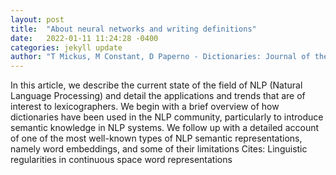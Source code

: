 ```yaml
---
layout: post
title:  "About neural networks and writing definitions"
date:   2022-01-11 11:24:28 -0400
categories: jekyll update
author: "T Mickus, M Constant, D Paperno - Dictionaries: Journal of the Dictionary Society of , 2021"
---
```

In this article, we describe the current state of the field of NLP (Natural Language Processing) and detail the applications and trends that are of interest to lexicographers. We begin with a brief overview of how dictionaries have been used in the NLP community, particularly to introduce semantic knowledge in NLP systems. We follow up with a detailed account of one of the most well-known types of NLP semantic representations, namely word embeddings, and some of their limitations Cites: Linguistic regularities in continuous space word representations